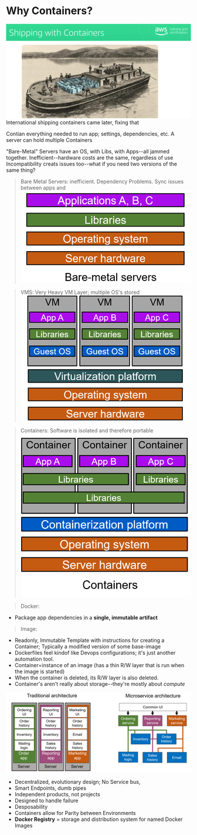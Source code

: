 # Why Containers?

![Containers on oldy time boats were unpredictable and not standard](image.png)
International shipping containers came later, fixing that

Contian everything needed to run app; settings, dependencies, etc.
A server can hold multiple Containers

"Bare-Metal" Servers have an OS, with Libs, with Apps--all jammed together. 
Inefficient--hardware costs are the same, regardless of use
Incompatibility creats issues too--what if you need two versions of the same thing?

> Bare Metal Servers: inefficient. Dependency Problems. Sync issues between apps and 
![Bare Metal Serers](image-2.png) 

> VMS: Very Heavy VM Layer; multiple OS's stored
![Virtual Machine](image-1.png) 

> Containers: Software is isolated and therefore portable
![Containers](image-3.png)

> Docker: 
- Package app dependencies in a **single, immutable artifact**

> Image:
- Readonly, Immutable Template with instructions for creating a Container; Typically a modified version of some base-image
- Dockerfiles feel kindof like Devops configurations; it's just another automation tool.
- Container=instance of an image (has a thin R/W layer that is run when the image is started)
- When the container is deleted, its R/W layer is also deleted. 
- Container's aren't really about storage--they're mostly about *compute*

![Trad vs Microservice Architecture](image-4.png)
- Decentralized, evolutionary design; No Service bus, 
- Smart Endpoints, dumb pipes
- Independent products, not projects
- Designed to handle failure
- Desposability
- Containers allow for Parity between Environments
- **Docker Registry** = storage and distribution system for named Docker Images
